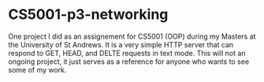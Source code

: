 # CS5001-p3-networking
One project I did as an assignement for CS5001 (OOP) during my Masters at the University of St Andrews. 
It is a very simple HTTP server that can respond to GET, HEAD, and DELTE requests in text mode. 
This will not an ongoing project, it just serves as a reference for anyone who wants to see some of my work. 
